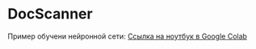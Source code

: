 # DocScanner
Пример обучени нейронной сети:
[Ссылка на ноутбук в Google Colab](https://colab.research.google.com/drive/1pSBCocMi71pHlEQRDr6Y1QlFJJldJf4M?usp=sharing)
